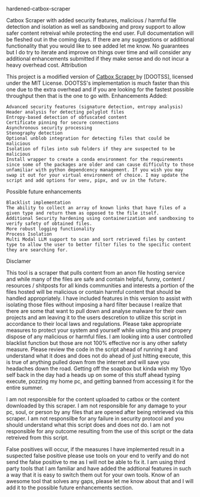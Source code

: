 hardened-catbox-scraper

Catbox Scraper with added security features, malicious / harmful file detection and isolation as well as sandboxing and proxy support to allow safer content retreival while protecting the end user. Full documentation will be fleshed out in the coming days. If there are any suggestions or additional functionality that you would like to see added let me know. No guarantees but I do try to iterate and improve on things over time and will consider any additional enhancements submitted if they make sense and do not incur a heavy overhead cost.
Attribution

This project is a modified version of [Catbox Scraper ](https://github.com/dootss/catbox-scraper/blob/main/LICENSE) by [DOOTSS], licensed under the MIT License. DOOTSS's implementation is much faster than this one due to the extra overhead and if you are looking for the fastest possible throughput then that is the one to go with.
Enhancements Added:

    Advanced security features (signature detection, entropy analysis)
    Header analysis for detecting polyglot files
    Entropy-based detection of obfuscated content
    Certificate pinning for secure connections
    Asynchronous security processing
    Stenography detection
    Optional unblob integration for detecting files that could be malicious
    Isolation of files into sub folders if they are suspected to be malicious
    Install wrapper to create a conda environment for the requirements since some of the packages are older and can cause difficulty to those unfamiliar with python dependcency management. If you wish you may swap it out for your virtual environment of choice. I may update the script and add options for venv, pipx, and uv in the future.

Possible future enhancements

    Blacklist implementation
    The ability to collect an array of known links that have files of a given type and return them as opposed to the file itself.
    Additional Security hardening using containerization and sandboxing to verify safety of obtained files.
    More robust logging functionality
    Process Isolation
    Multi Modal LLM support to scan and sort retrieved files by content type to allow the user to better filter files to the specific content they are searching for.

Disclamer

This tool is a scraper that pulls content from an anon file hosting service and while many of the files are safe and contain helpful, funny, content / resources / shitposts for all kinds communities and interests a portion of the files hosted will be malicious or contain harmful content that should be handled appropriately. I have included features in this version to assist with isolating those files without imposing a hard filter because I realize that there are some that want to pull down and analyse malware for their own projects and am leaving it to the users descretion to utilize this script in accordance to their local laws and regulations. Please take appropriate measures to protect your system and yourself while using this and propery dispose of any malicious or harmful files. I am looking into a user controlled blacklist function but those are not 100% effective nor is any other safety measure. Please review the code in the script ahead of running it and understand what it does and does not do ahead of just hitting execute, this is true of anything pulled down from the internet and will save you headaches down the road. Getting off the soapbox but kinda wish my 10yo self back in the day had a heads up on some of this stuff ahead typing execute, pozzing my home pc, and getting banned from accessing it for the entire summer.

I am not responsible for the content uploaded to catbox or the content downloaded by this scraper. I am not responsible for any damage to your pc, soul, or person by any files that are opened after being retrieved via this scraper. I am not responsilbe for any failure in security protocol and you should understand what this script does and does not do. I am not responsible for any outcome resulting from the use of this script or the data retreived from this script.

False positives will occur, if the measures I have implemented result in a suspected false positive please use tools on your end to verify and do not send the false positive to me as I will not be able to fix it. I am using third party tools that I am familiar and have added the addtional features in such a way that it is easy to switch them out for your own tools. Know of an awesome tool that solves any gaps, please let me know about that and I will add it to the possible future enhancements section.